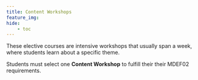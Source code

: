 ```yaml
---
title: Content Workshops
feature_img:
hide:
    - toc
---
```


These elective courses are intensive workshops that usually span a week, where students learn about a specific theme.

Students must select one **Content Workshop** to fulfill their their MDEF02 requirements.